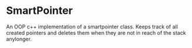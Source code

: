 # SmartPointer

An OOP c++ implementation of a smartpointer class. Keeps track of all created pointers and deletes them when they are not in reach of the stack anylonger.
